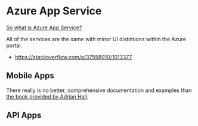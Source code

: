 # Azure App Service

[So what is Azure App Service?](https://docs.microsoft.com/en-us/azure/app-service/app-service-value-prop-what-is)

All of the services are the same with minor UI distintions within the Azure portal.

* https://stackoverflow.com/a/37558910/1013377

## Mobile Apps

There really is no better, comprehensive documentation and examples than [the book provided by Adrian Hall](https://adrianhall.github.io/develop-mobile-apps-with-csharp-and-azure/).

## API Apps
